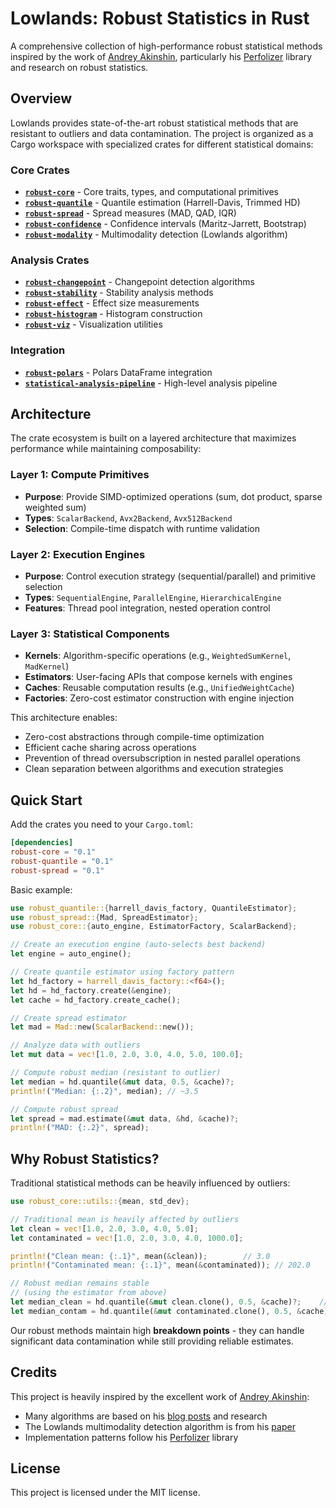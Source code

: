 # Lowlands: Robust Statistics in Rust

A comprehensive collection of high-performance robust statistical methods inspired by the work of [Andrey Akinshin](https://aakinshin.net/), particularly his [Perfolizer](https://github.com/AndreyAkinshin/perfolizer) library and research on robust statistics.

## Overview

Lowlands provides state-of-the-art robust statistical methods that are resistant to outliers and data contamination. The project is organized as a Cargo workspace with specialized crates for different statistical domains:

### Core Crates

- **[`robust-core`](crates/robust-core/README.md)** - Core traits, types, and computational primitives
- **[`robust-quantile`](crates/robust-quantile/README.md)** - Quantile estimation (Harrell-Davis, Trimmed HD)
- **[`robust-spread`](crates/robust-spread/README.md)** - Spread measures (MAD, QAD, IQR)
- **[`robust-confidence`](crates/robust-confidence/README.md)** - Confidence intervals (Maritz-Jarrett, Bootstrap)
- **[`robust-modality`](crates/robust-modality/README.md)** - Multimodality detection (Lowlands algorithm)

### Analysis Crates

- **[`robust-changepoint`](crates/robust-changepoint/README.md)** - Changepoint detection algorithms
- **[`robust-stability`](crates/robust-stability/README.md)** - Stability analysis methods
- **[`robust-effect`](crates/robust-effect/README.md)** - Effect size measurements
- **[`robust-histogram`](crates/robust-histogram/README.md)** - Histogram construction
- **[`robust-viz`](crates/robust-viz/README.md)** - Visualization utilities

### Integration

- **[`robust-polars`](crates/robust-polars/README.md)** - Polars DataFrame integration
- **[`statistical-analysis-pipeline`](crates/statistical-analysis-pipeline/README.md)** - High-level analysis pipeline

## Architecture

The crate ecosystem is built on a layered architecture that maximizes performance while maintaining composability:

### Layer 1: Compute Primitives
- **Purpose**: Provide SIMD-optimized operations (sum, dot product, sparse weighted sum)
- **Types**: `ScalarBackend`, `Avx2Backend`, `Avx512Backend`
- **Selection**: Compile-time dispatch with runtime validation

### Layer 2: Execution Engines
- **Purpose**: Control execution strategy (sequential/parallel) and primitive selection
- **Types**: `SequentialEngine`, `ParallelEngine`, `HierarchicalEngine`
- **Features**: Thread pool integration, nested operation control

### Layer 3: Statistical Components
- **Kernels**: Algorithm-specific operations (e.g., `WeightedSumKernel`, `MadKernel`)
- **Estimators**: User-facing APIs that compose kernels with engines
- **Caches**: Reusable computation results (e.g., `UnifiedWeightCache`)
- **Factories**: Zero-cost estimator construction with engine injection

This architecture enables:
- Zero-cost abstractions through compile-time optimization
- Efficient cache sharing across operations
- Prevention of thread oversubscription in nested parallel operations
- Clean separation between algorithms and execution strategies

## Quick Start

Add the crates you need to your `Cargo.toml`:

```toml
[dependencies]
robust-core = "0.1"
robust-quantile = "0.1"
robust-spread = "0.1"
```

Basic example:

```rust
use robust_quantile::{harrell_davis_factory, QuantileEstimator};
use robust_spread::{Mad, SpreadEstimator};
use robust_core::{auto_engine, EstimatorFactory, ScalarBackend};

// Create an execution engine (auto-selects best backend)
let engine = auto_engine();

// Create quantile estimator using factory pattern
let hd_factory = harrell_davis_factory::<f64>();
let hd = hd_factory.create(&engine);
let cache = hd_factory.create_cache();

// Create spread estimator
let mad = Mad::new(ScalarBackend::new());

// Analyze data with outliers
let mut data = vec![1.0, 2.0, 3.0, 4.0, 5.0, 100.0];

// Compute robust median (resistant to outlier)
let median = hd.quantile(&mut data, 0.5, &cache)?;
println!("Median: {:.2}", median); // ~3.5

// Compute robust spread
let spread = mad.estimate(&mut data, &hd, &cache)?;
println!("MAD: {:.2}", spread);
```

## Why Robust Statistics?

Traditional statistical methods can be heavily influenced by outliers:

```rust
use robust_core::utils::{mean, std_dev};

// Traditional mean is heavily affected by outliers
let clean = vec![1.0, 2.0, 3.0, 4.0, 5.0];
let contaminated = vec![1.0, 2.0, 3.0, 4.0, 1000.0];

println!("Clean mean: {:.1}", mean(&clean));        // 3.0
println!("Contaminated mean: {:.1}", mean(&contaminated)); // 202.0

// Robust median remains stable
// (using the estimator from above)
let median_clean = hd.quantile(&mut clean.clone(), 0.5, &cache)?;    // ~3.0
let median_contam = hd.quantile(&mut contaminated.clone(), 0.5, &cache)?; // ~3.0
```

Our robust methods maintain high **breakdown points** - they can handle significant data contamination while still providing reliable estimates.

## Credits

This project is heavily inspired by the excellent work of [Andrey Akinshin](https://aakinshin.net/):
- Many algorithms are based on his [blog posts](https://aakinshin.net/posts/) and research
- The Lowlands multimodality detection algorithm is from his [paper](https://aakinshin.net/posts/lowland-multimodality-detection/)
- Implementation patterns follow his [Perfolizer](https://github.com/AndreyAkinshin/perfolizer) library

## License

This project is licensed under the MIT license.